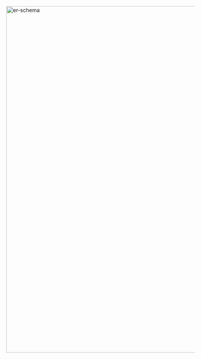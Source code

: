 <img width="925" alt="er-schema" src="https://github.com/drain678/banks/assets/114409592/404e411d-42f7-42a4-80fc-10e2fa10f314">
